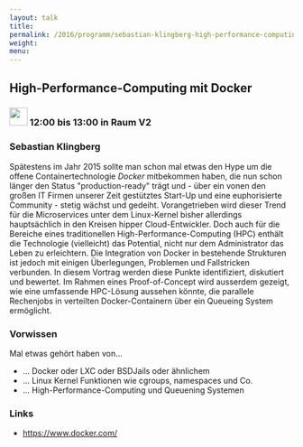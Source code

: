 ```yaml
---
layout: talk
title:
permalink: /2016/programm/sebastian-klingberg-high-performance-computing-mit-docker/
weight:
menu:
---
```

## High-Performance-Computing mit Docker

### <img height = "32" src="../../../images/talk.svg"> 12:00 bis 13:00 in Raum V2

### Sebastian Klingberg

Spätestens im Jahr 2015 sollte man schon mal etwas den Hype um die offene Containertechnologie *Docker* mitbekommen haben, die nun schon länger den Status "production-ready" trägt und - über ein vonen den großen IT Firmen unserer Zeit gestütztes Start-Up und eine euphorisierte Community - stetig wächst und gedeiht.  Vorangetrieben wird dieser Trend für die Microservices unter dem Linux-Kernel bisher allerdings hauptsächlich in den Kreisen hipper Cloud-Entwickler.  Doch auch für die Bereiche eines traditionellen High-Performance-Computing (HPC) enthält die Technologie  (vielleicht) das Potential, nicht nur dem Administrator das Leben zu erleichtern.  Die Integration von Docker in bestehende Strukturen ist jedoch mit einigen Überlegungen, Problemen und Fallstricken verbunden. In diesem Vortrag werden diese Punkte identifiziert, diskutiert und bewertet.   Im Rahmen eines Proof-of-Concept wird ausserdem gezeigt, wie eine umfassende HPC-Lösung aussehen könnte, die parallele Rechenjobs in verteilten Docker-Containern über ein Queueing System ermöglicht.

### Vorwissen

Mal etwas gehört haben von... 
- ... Docker oder LXC oder BSDJails oder ähnlichem
- ... Linux Kernel Funktionen wie cgroups, namespaces und Co.
- ... High-Performance-Computing und Queuening Systemen

### Links

- <a href="https://www.docker.com/" target="_blank">https://www.docker.com/</a>
